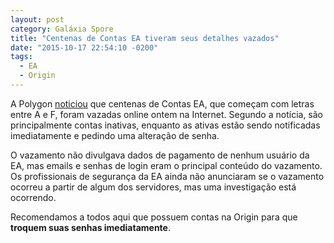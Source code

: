 ```yaml
---
layout: post
category: Galáxia Spore
title: "Centenas de Contas EA tiveram seus detalhes vazados"
date: "2015-10-17 22:54:10 -0200"
tags:
  - EA
  - Origin
---
```

A Polygon [noticiou](http://www.polygon.com/2015/10/16/9556137/ea-account-details-leaked-as-part-of-data-dump) que centenas de Contas EA, que começam com letras entre A e F, foram vazadas online ontem na Internet. Segundo a notícia, são principalmente contas inativas, enquanto as ativas estão sendo notificadas imediatamente e pedindo uma alteração de senha.

O vazamento não divulgava dados de pagamento de nenhum usuário da EA, mas emails e senhas de login eram o principal conteúdo do vazamento. Os profissionais de segurança da EA ainda não anunciaram se o vazamento ocorreu a partir de algum dos servidores, mas uma investigação está ocorrendo.

Recomendamos a todos aqui que possuem contas na Origin para que **troquem suas senhas imediatamente**.
